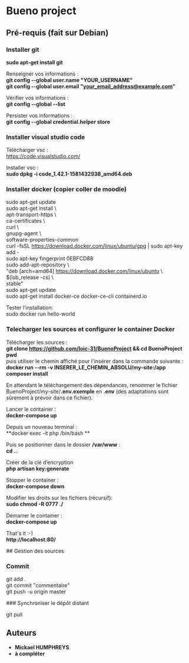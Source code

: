 
# Bueno project

## Pré-requis (fait sur Debian)

### Installer git

**sudo apt-get install git**  

Renseigner vos informations :    
**git config --global user.name "YOUR_USERNAME"**  
**git config --global user.email "your_email_address@example.com"**  

Vérifier vos informations :  
**git config --global --list**  

Persister vos informations :  
**git config --global credential.helper store**  

### Installer visual studio code

Télécharger vsc :  
https://code.visualstudio.com/  

Installer vsc :  
**sudo dpkg -i code_1.42.1-1581432938_amd64.deb**  

### Installer docker (copier coller de moodle)  

sudo apt-get update  
sudo apt-get install \  
    apt-transport-https \  
    ca-certificates \  
    curl \  
    gnupg-agent \  
    software-properties-common  
curl -fsSL https://download.docker.com/linux/ubuntu/gpg | sudo apt-key add -  
sudo apt-key fingerprint 0EBFCD88  
sudo add-apt-repository \  
   "deb [arch=amd64] https://download.docker.com/linux/ubuntu \  
   $(lsb_release -cs) \  
   stable"  
sudo apt-get update  
sudo apt-get install docker-ce docker-ce-cli containerd.io  

Tester l’installation:  
sudo docker run hello-world  


### Telecharger les sources et configurer le container Docker  

Télécharger les sources :    
**git clone https://github.com/loic-31/BuenoProject && cd BuenoProject**  
**pwd**   
puis utiliser le chemin affiché pour l'insérer dans la commande suivante :  
<strong>docker run --rm -v INSERER_LE_CHEMIN_ABSOLU/my-site:/app composer install</strong>  

En attendant le téléchargement des dépendances, renommer le fichier BuenoProject/my-site/**.env.exemple** en **.env**
(des adaptations sont sûrement à prévoir dans ce fichier).  

Lancer le container :  
**docker-compose up**  

Depuis un nouveau terminal :  
**docker exec -it php /bin/bash **  

Puis se positionner dans le dossier **/var/www** :  
**cd ..**  

Créer de la clé d’encryption  
**php artisan key:generate**  

Stopper le container :  
**docker-compose down**  

Modifier les droits sur les fichiers (récursif):  
**sudo chmod -R 0777 ./**  

Démarrer le container :  
**docker-compose up**  

That's it :-)    
**http://localhost:80/**  

## Gestion des sources 

### Commit  

git add .  
git commit "commentaire"  
git push -u origin master

### Synchroniser le dépôt distant  

git pull

## Auteurs

* **Mickael HUMPHREYS**
* **à compléter**
